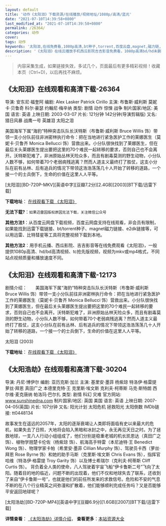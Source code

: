 ```yaml
---
layout: default
title: '动作《太阳泪》下载资源/在线播放/视频地址/1080p/高清/蓝光'
date: "2021-07-10T14:39:58+0800"
last_modified_at: "2021-07-10T14:39:58+0800"
permalink: /26364/
categories: 动作
cover:
tags: 动作
keywords: '太阳泪,在线免费看,1080p高清,bt种子,torrent,百度云盘,magnet,磁力链,迅雷下载资源'
description: '《太阳泪》在线云播放手机西瓜影院吉吉影音免费看，1080p高清bd/hd未删减完整版和tc抢先枪版，mkv/mp4格式，附带bt/torrent种子、magnet/磁力链、百度云盘、网盘资源迅雷下载链接'
---
```


>内容采集生成，如果链接失效，多试几个，页面最后有更多精彩视频！收藏本页（Ctrl+D)，以后再找不麻烦。


## 《太阳泪》在线观看和高清下载-26364

导演: 安东尼·福奎阿 编剧: Alex Lasker Patrick Cirillo 主演: 布鲁斯·威利斯 莫妮卡·贝鲁奇 科尔·豪瑟 约翰尼·梅辛纳 类型: 剧情 动作 惊悚 战争 制片国家/地区: 美国 语言: 英语 上映日期: 2003-03-07 片长: 121分钟 142分钟(导演剪辑版) 又名: 猎日风暴 战鹰一号 英雄泪 太阳之泪

美国海军下属“海豹”特种突击队队长沃特斯（布鲁斯·威利斯 Bruce Willis 饰）带领一支小分队前往非洲密林执行命令：把在当地进行紧急医护工作的莱娜医生（莫妮卡·贝鲁齐 Monica Bellucci 饰）营救出来。小分队很快找到了莱娜医生，但在最后关头莱娜医生提出要把这里的70个难民一起转移的要求，否则自己也不会离开。沃特斯犯难了，非洲原始丛林天险众多，而且有剧毒莫测的野生动物，小分队人数不够，如何带着70个老弱病残逃离？然而人道主义最终打了胜仗，这支小分队在前有丛林、后有追兵的情况下带领这浩浩荡荡几十人开始了转移的道路，一个接一个的士兵倒下，生命的价值在这里人人平等。


[太阳泪][BD-720P-MKV][英语中字][豆瓣7.2分][2.4GB][2003][BT下载/迅雷下载]

**下载地址**： [在线观看下载 《太阳泪》](https://www.btdx8.com/torrent/tears_of_the_sun_2003.html) 


**无法下载?**：`如果迅雷因版权原因无法下载，关注微信公众号 `

**其他方法1**：从百度云网盘下载视频，百度云网盘支持在线观看，非会员有限制，如果能找到迅雷下载链接、bt/torrent种子、magnet磁力链接、e2dk链接等，可以用迅雷、比特彗星等工具将完整视频下载到本地。

**其他方法2**：用手机云播、西瓜影院、吉吉影音等在线免费观看《太阳泪》，一般提供1080p高清、hd/bd高清视频、tc抢先版视频，视频为mkv或mp4格式，不同站点视频质量和播放速度不同。


## 《太阳泪》在线观看和高清下载-12173

剧情介绍：　　美国海军下属“海豹”特种突击队队长沃特斯（布鲁斯·威利斯 Bruce Willis 饰）带领一支小分队前往非洲密林执行命令：把在当地进行紧急医护工作的莱娜医生（莫妮卡·贝鲁齐 Monica Bellucci 饰）营救出来。小分队很快找到了莱娜医生，但在最后关头莱娜医生提出要把这里的70个难民一起转移的要求，否则自己也不会离开。沃特斯犯难了，非洲原始丛林天险众多，而且有剧毒莫测的野生动物，小分队人数不够，如何带着70个老弱病残逃离？然而人道主义最终打了胜仗，这支小分队在前有丛林、后有追兵的情况下带领这浩浩荡荡几十人开始了转移的道路，一个接一个的士兵倒下，生命的价值在这里人人平等。


太阳泪 (2003)

**下载地址**： [在线观看下载 《太阳泪》](https://www.btbtdy.me/btdy/dy7177.html) 


## 《太阳浩劫》在线观看和高清下载-30204

导演: 丹尼·博伊尔 编剧: 亚历克斯·加兰 主演: 基里安·墨菲 杨紫琼 特洛伊·格雷提 萝丝·拜恩 真田广之 本德里克特·王 克里斯·埃文斯 克利夫·柯蒂斯 马克·斯特朗 西尔维·麦克唐纳 帕洛玛·巴尔扎 类型: 剧情 科幻 灾难 官方网站: www.sunshinedna.com 制片国家/地区: 英国 美国 语言: 英语 上映日期: 2007-04-05(英国) 片长: 107分钟 又名: 阳光计划 太阳危机 拯救阳光 太阳倒数 IMDb链接: tt0448134

故事发生在遥远的2057年，太阳的逐渐衰竭让人类即将面临有史以来最大的危机，如果失去了日照，大地将会陷入黑暗和冰封之中，永无再见天日之时。为了拯救地球，一支八人行动小组组成了，他们分别是稳重老城的机长凯恩达（真田广之 饰）、植物学翘楚卡伦佐（杨紫琼 饰）、航海高手特雷（本尼迪特·王 Benedict Wong 饰）、物理学家卡帕（希里安·墨菲 Cillian Murphy 饰）、驾驶员卡西（萝丝·拜恩 Rose Byrne 饰）和她的助手马斯（克里斯·埃文斯 Chris Evans 饰），指挥官哈维（特洛伊·格雷提 Troy Garity 饰）以及博士希瑞尔（克利夫·柯蒂斯 Cliff Curtis 饰）。 背负着全人类的使命，八人驾驶着宇宙飞船“伊卡鲁斯二号”飞向了太阳。随着目的地的临近，问题不断的出现着，他们不仅和地球失去了联系，还收到了来自“伊卡鲁斯一号”，也就是他们的前任所发来的求救信号。危险和不安的气息不断的在八个行业精英之间弥漫和扩散着，他们能够顺利完成任务吗？又是否能够平安返回地球呢？


[太阳浩劫][BD-720P-MP4][英语中字][豆瓣6.9分][1.6GB][2007][BT下载/迅雷下载]

**详情查看**： [《太阳浩劫》详情介绍](/movie/30204/)， **查看更多**：[本站资源大全](/movie/t/all/)

